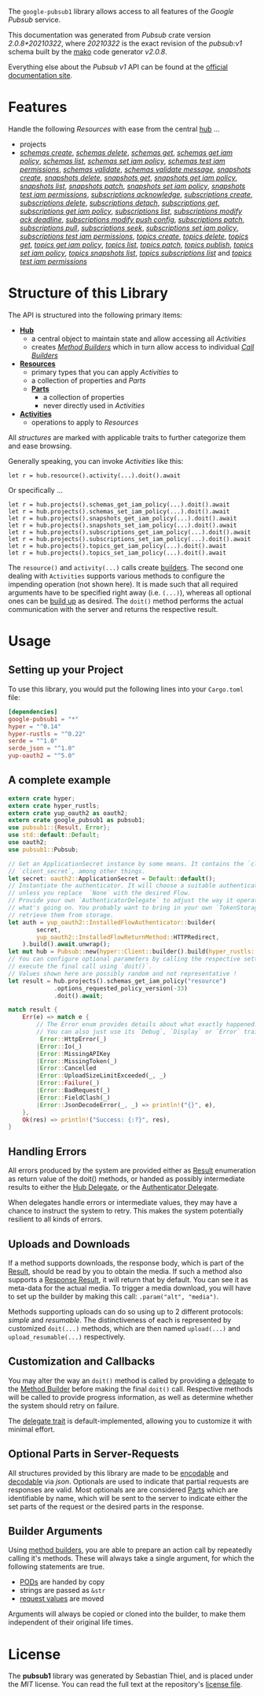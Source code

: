 <!---
DO NOT EDIT !
This file was generated automatically from 'src/mako/api/README.md.mako'
DO NOT EDIT !
-->
The `google-pubsub1` library allows access to all features of the *Google Pubsub* service.

This documentation was generated from *Pubsub* crate version *2.0.8+20210322*, where *20210322* is the exact revision of the *pubsub:v1* schema built by the [mako](http://www.makotemplates.org/) code generator *v2.0.8*.

Everything else about the *Pubsub* *v1* API can be found at the
[official documentation site](https://cloud.google.com/pubsub/docs).
# Features

Handle the following *Resources* with ease from the central [hub](https://docs.rs/google-pubsub1/2.0.8+20210322/google_pubsub1/Pubsub) ... 

* projects
 * [*schemas create*](https://docs.rs/google-pubsub1/2.0.8+20210322/google_pubsub1/api::ProjectSchemaCreateCall), [*schemas delete*](https://docs.rs/google-pubsub1/2.0.8+20210322/google_pubsub1/api::ProjectSchemaDeleteCall), [*schemas get*](https://docs.rs/google-pubsub1/2.0.8+20210322/google_pubsub1/api::ProjectSchemaGetCall), [*schemas get iam policy*](https://docs.rs/google-pubsub1/2.0.8+20210322/google_pubsub1/api::ProjectSchemaGetIamPolicyCall), [*schemas list*](https://docs.rs/google-pubsub1/2.0.8+20210322/google_pubsub1/api::ProjectSchemaListCall), [*schemas set iam policy*](https://docs.rs/google-pubsub1/2.0.8+20210322/google_pubsub1/api::ProjectSchemaSetIamPolicyCall), [*schemas test iam permissions*](https://docs.rs/google-pubsub1/2.0.8+20210322/google_pubsub1/api::ProjectSchemaTestIamPermissionCall), [*schemas validate*](https://docs.rs/google-pubsub1/2.0.8+20210322/google_pubsub1/api::ProjectSchemaValidateCall), [*schemas validate message*](https://docs.rs/google-pubsub1/2.0.8+20210322/google_pubsub1/api::ProjectSchemaValidateMessageCall), [*snapshots create*](https://docs.rs/google-pubsub1/2.0.8+20210322/google_pubsub1/api::ProjectSnapshotCreateCall), [*snapshots delete*](https://docs.rs/google-pubsub1/2.0.8+20210322/google_pubsub1/api::ProjectSnapshotDeleteCall), [*snapshots get*](https://docs.rs/google-pubsub1/2.0.8+20210322/google_pubsub1/api::ProjectSnapshotGetCall), [*snapshots get iam policy*](https://docs.rs/google-pubsub1/2.0.8+20210322/google_pubsub1/api::ProjectSnapshotGetIamPolicyCall), [*snapshots list*](https://docs.rs/google-pubsub1/2.0.8+20210322/google_pubsub1/api::ProjectSnapshotListCall), [*snapshots patch*](https://docs.rs/google-pubsub1/2.0.8+20210322/google_pubsub1/api::ProjectSnapshotPatchCall), [*snapshots set iam policy*](https://docs.rs/google-pubsub1/2.0.8+20210322/google_pubsub1/api::ProjectSnapshotSetIamPolicyCall), [*snapshots test iam permissions*](https://docs.rs/google-pubsub1/2.0.8+20210322/google_pubsub1/api::ProjectSnapshotTestIamPermissionCall), [*subscriptions acknowledge*](https://docs.rs/google-pubsub1/2.0.8+20210322/google_pubsub1/api::ProjectSubscriptionAcknowledgeCall), [*subscriptions create*](https://docs.rs/google-pubsub1/2.0.8+20210322/google_pubsub1/api::ProjectSubscriptionCreateCall), [*subscriptions delete*](https://docs.rs/google-pubsub1/2.0.8+20210322/google_pubsub1/api::ProjectSubscriptionDeleteCall), [*subscriptions detach*](https://docs.rs/google-pubsub1/2.0.8+20210322/google_pubsub1/api::ProjectSubscriptionDetachCall), [*subscriptions get*](https://docs.rs/google-pubsub1/2.0.8+20210322/google_pubsub1/api::ProjectSubscriptionGetCall), [*subscriptions get iam policy*](https://docs.rs/google-pubsub1/2.0.8+20210322/google_pubsub1/api::ProjectSubscriptionGetIamPolicyCall), [*subscriptions list*](https://docs.rs/google-pubsub1/2.0.8+20210322/google_pubsub1/api::ProjectSubscriptionListCall), [*subscriptions modify ack deadline*](https://docs.rs/google-pubsub1/2.0.8+20210322/google_pubsub1/api::ProjectSubscriptionModifyAckDeadlineCall), [*subscriptions modify push config*](https://docs.rs/google-pubsub1/2.0.8+20210322/google_pubsub1/api::ProjectSubscriptionModifyPushConfigCall), [*subscriptions patch*](https://docs.rs/google-pubsub1/2.0.8+20210322/google_pubsub1/api::ProjectSubscriptionPatchCall), [*subscriptions pull*](https://docs.rs/google-pubsub1/2.0.8+20210322/google_pubsub1/api::ProjectSubscriptionPullCall), [*subscriptions seek*](https://docs.rs/google-pubsub1/2.0.8+20210322/google_pubsub1/api::ProjectSubscriptionSeekCall), [*subscriptions set iam policy*](https://docs.rs/google-pubsub1/2.0.8+20210322/google_pubsub1/api::ProjectSubscriptionSetIamPolicyCall), [*subscriptions test iam permissions*](https://docs.rs/google-pubsub1/2.0.8+20210322/google_pubsub1/api::ProjectSubscriptionTestIamPermissionCall), [*topics create*](https://docs.rs/google-pubsub1/2.0.8+20210322/google_pubsub1/api::ProjectTopicCreateCall), [*topics delete*](https://docs.rs/google-pubsub1/2.0.8+20210322/google_pubsub1/api::ProjectTopicDeleteCall), [*topics get*](https://docs.rs/google-pubsub1/2.0.8+20210322/google_pubsub1/api::ProjectTopicGetCall), [*topics get iam policy*](https://docs.rs/google-pubsub1/2.0.8+20210322/google_pubsub1/api::ProjectTopicGetIamPolicyCall), [*topics list*](https://docs.rs/google-pubsub1/2.0.8+20210322/google_pubsub1/api::ProjectTopicListCall), [*topics patch*](https://docs.rs/google-pubsub1/2.0.8+20210322/google_pubsub1/api::ProjectTopicPatchCall), [*topics publish*](https://docs.rs/google-pubsub1/2.0.8+20210322/google_pubsub1/api::ProjectTopicPublishCall), [*topics set iam policy*](https://docs.rs/google-pubsub1/2.0.8+20210322/google_pubsub1/api::ProjectTopicSetIamPolicyCall), [*topics snapshots list*](https://docs.rs/google-pubsub1/2.0.8+20210322/google_pubsub1/api::ProjectTopicSnapshotListCall), [*topics subscriptions list*](https://docs.rs/google-pubsub1/2.0.8+20210322/google_pubsub1/api::ProjectTopicSubscriptionListCall) and [*topics test iam permissions*](https://docs.rs/google-pubsub1/2.0.8+20210322/google_pubsub1/api::ProjectTopicTestIamPermissionCall)




# Structure of this Library

The API is structured into the following primary items:

* **[Hub](https://docs.rs/google-pubsub1/2.0.8+20210322/google_pubsub1/Pubsub)**
    * a central object to maintain state and allow accessing all *Activities*
    * creates [*Method Builders*](https://docs.rs/google-pubsub1/2.0.8+20210322/google_pubsub1/client::MethodsBuilder) which in turn
      allow access to individual [*Call Builders*](https://docs.rs/google-pubsub1/2.0.8+20210322/google_pubsub1/client::CallBuilder)
* **[Resources](https://docs.rs/google-pubsub1/2.0.8+20210322/google_pubsub1/client::Resource)**
    * primary types that you can apply *Activities* to
    * a collection of properties and *Parts*
    * **[Parts](https://docs.rs/google-pubsub1/2.0.8+20210322/google_pubsub1/client::Part)**
        * a collection of properties
        * never directly used in *Activities*
* **[Activities](https://docs.rs/google-pubsub1/2.0.8+20210322/google_pubsub1/client::CallBuilder)**
    * operations to apply to *Resources*

All *structures* are marked with applicable traits to further categorize them and ease browsing.

Generally speaking, you can invoke *Activities* like this:

```Rust,ignore
let r = hub.resource().activity(...).doit().await
```

Or specifically ...

```ignore
let r = hub.projects().schemas_get_iam_policy(...).doit().await
let r = hub.projects().schemas_set_iam_policy(...).doit().await
let r = hub.projects().snapshots_get_iam_policy(...).doit().await
let r = hub.projects().snapshots_set_iam_policy(...).doit().await
let r = hub.projects().subscriptions_get_iam_policy(...).doit().await
let r = hub.projects().subscriptions_set_iam_policy(...).doit().await
let r = hub.projects().topics_get_iam_policy(...).doit().await
let r = hub.projects().topics_set_iam_policy(...).doit().await
```

The `resource()` and `activity(...)` calls create [builders][builder-pattern]. The second one dealing with `Activities` 
supports various methods to configure the impending operation (not shown here). It is made such that all required arguments have to be 
specified right away (i.e. `(...)`), whereas all optional ones can be [build up][builder-pattern] as desired.
The `doit()` method performs the actual communication with the server and returns the respective result.

# Usage

## Setting up your Project

To use this library, you would put the following lines into your `Cargo.toml` file:

```toml
[dependencies]
google-pubsub1 = "*"
hyper = "^0.14"
hyper-rustls = "^0.22"
serde = "^1.0"
serde_json = "^1.0"
yup-oauth2 = "^5.0"
```

## A complete example

```Rust
extern crate hyper;
extern crate hyper_rustls;
extern crate yup_oauth2 as oauth2;
extern crate google_pubsub1 as pubsub1;
use pubsub1::{Result, Error};
use std::default::Default;
use oauth2;
use pubsub1::Pubsub;

// Get an ApplicationSecret instance by some means. It contains the `client_id` and 
// `client_secret`, among other things.
let secret: oauth2::ApplicationSecret = Default::default();
// Instantiate the authenticator. It will choose a suitable authentication flow for you, 
// unless you replace  `None` with the desired Flow.
// Provide your own `AuthenticatorDelegate` to adjust the way it operates and get feedback about 
// what's going on. You probably want to bring in your own `TokenStorage` to persist tokens and
// retrieve them from storage.
let auth = yup_oauth2::InstalledFlowAuthenticator::builder(
        secret,
        yup_oauth2::InstalledFlowReturnMethod::HTTPRedirect,
    ).build().await.unwrap();
let mut hub = Pubsub::new(hyper::Client::builder().build(hyper_rustls::HttpsConnector::with_native_roots()), auth);
// You can configure optional parameters by calling the respective setters at will, and
// execute the final call using `doit()`.
// Values shown here are possibly random and not representative !
let result = hub.projects().schemas_get_iam_policy("resource")
             .options_requested_policy_version(-33)
             .doit().await;

match result {
    Err(e) => match e {
        // The Error enum provides details about what exactly happened.
        // You can also just use its `Debug`, `Display` or `Error` traits
         Error::HttpError(_)
        |Error::Io(_)
        |Error::MissingAPIKey
        |Error::MissingToken(_)
        |Error::Cancelled
        |Error::UploadSizeLimitExceeded(_, _)
        |Error::Failure(_)
        |Error::BadRequest(_)
        |Error::FieldClash(_)
        |Error::JsonDecodeError(_, _) => println!("{}", e),
    },
    Ok(res) => println!("Success: {:?}", res),
}

```
## Handling Errors

All errors produced by the system are provided either as [Result](https://docs.rs/google-pubsub1/2.0.8+20210322/google_pubsub1/client::Result) enumeration as return value of
the doit() methods, or handed as possibly intermediate results to either the 
[Hub Delegate](https://docs.rs/google-pubsub1/2.0.8+20210322/google_pubsub1/client::Delegate), or the [Authenticator Delegate](https://docs.rs/yup-oauth2/*/yup_oauth2/trait.AuthenticatorDelegate.html).

When delegates handle errors or intermediate values, they may have a chance to instruct the system to retry. This 
makes the system potentially resilient to all kinds of errors.

## Uploads and Downloads
If a method supports downloads, the response body, which is part of the [Result](https://docs.rs/google-pubsub1/2.0.8+20210322/google_pubsub1/client::Result), should be
read by you to obtain the media.
If such a method also supports a [Response Result](https://docs.rs/google-pubsub1/2.0.8+20210322/google_pubsub1/client::ResponseResult), it will return that by default.
You can see it as meta-data for the actual media. To trigger a media download, you will have to set up the builder by making
this call: `.param("alt", "media")`.

Methods supporting uploads can do so using up to 2 different protocols: 
*simple* and *resumable*. The distinctiveness of each is represented by customized 
`doit(...)` methods, which are then named `upload(...)` and `upload_resumable(...)` respectively.

## Customization and Callbacks

You may alter the way an `doit()` method is called by providing a [delegate](https://docs.rs/google-pubsub1/2.0.8+20210322/google_pubsub1/client::Delegate) to the 
[Method Builder](https://docs.rs/google-pubsub1/2.0.8+20210322/google_pubsub1/client::CallBuilder) before making the final `doit()` call. 
Respective methods will be called to provide progress information, as well as determine whether the system should 
retry on failure.

The [delegate trait](https://docs.rs/google-pubsub1/2.0.8+20210322/google_pubsub1/client::Delegate) is default-implemented, allowing you to customize it with minimal effort.

## Optional Parts in Server-Requests

All structures provided by this library are made to be [encodable](https://docs.rs/google-pubsub1/2.0.8+20210322/google_pubsub1/client::RequestValue) and 
[decodable](https://docs.rs/google-pubsub1/2.0.8+20210322/google_pubsub1/client::ResponseResult) via *json*. Optionals are used to indicate that partial requests are responses 
are valid.
Most optionals are are considered [Parts](https://docs.rs/google-pubsub1/2.0.8+20210322/google_pubsub1/client::Part) which are identifiable by name, which will be sent to 
the server to indicate either the set parts of the request or the desired parts in the response.

## Builder Arguments

Using [method builders](https://docs.rs/google-pubsub1/2.0.8+20210322/google_pubsub1/client::CallBuilder), you are able to prepare an action call by repeatedly calling it's methods.
These will always take a single argument, for which the following statements are true.

* [PODs][wiki-pod] are handed by copy
* strings are passed as `&str`
* [request values](https://docs.rs/google-pubsub1/2.0.8+20210322/google_pubsub1/client::RequestValue) are moved

Arguments will always be copied or cloned into the builder, to make them independent of their original life times.

[wiki-pod]: http://en.wikipedia.org/wiki/Plain_old_data_structure
[builder-pattern]: http://en.wikipedia.org/wiki/Builder_pattern
[google-go-api]: https://github.com/google/google-api-go-client

# License
The **pubsub1** library was generated by Sebastian Thiel, and is placed 
under the *MIT* license.
You can read the full text at the repository's [license file][repo-license].

[repo-license]: https://github.com/Byron/google-apis-rsblob/main/LICENSE.md
